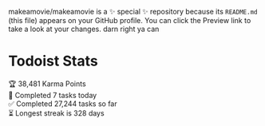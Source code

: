 makeamovie/makeamovie is a ✨ special ✨ repository because its `README.md` (this file) appears on your GitHub profile.
You can click the Preview link to take a look at your changes. darn right ya can

# Todoist Stats

<!-- TODO-IST:START -->
🏆  38,481 Karma Points           
🌸  Completed 7 tasks today           
✅  Completed 27,244 tasks so far           
⏳  Longest streak is 328 days
<!-- TODO-IST:END -->